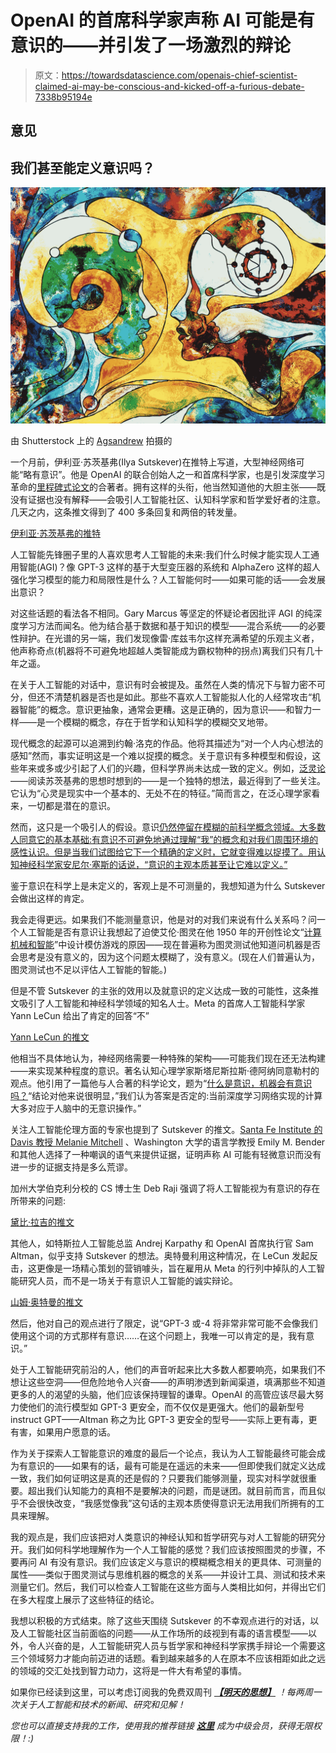 # OpenAI 的首席科学家声称 AI 可能是有意识的——并引发了一场激烈的辩论

> 原文：<https://towardsdatascience.com/openais-chief-scientist-claimed-ai-may-be-conscious-and-kicked-off-a-furious-debate-7338b95194e>

## 意见

## 我们甚至能定义意识吗？

![](img/c0a3983b0b228c34d5834a485a391470.png)

由 Shutterstock 上的 [Agsandrew](https://www.shutterstock.com/es/g/agsandrew) 拍摄的

一个月前，伊利亚·苏茨基弗(Ilya Sutskever)在推特上写道，大型神经网络可能“略有意识”。他是 OpenAI 的联合创始人之一和首席科学家，也是引发深度学习革命的[里程碑式论文](https://proceedings.neurips.cc/paper/2012/file/c399862d3b9d6b76c8436e924a68c45b-Paper.pdf)的合著者。拥有这样的头衔，他当然知道他的大胆主张——既没有证据也没有解释——会吸引人工智能社区、认知科学家和哲学爱好者的注意。几天之内，这条推文得到了 400 多条回复和两倍的转发量。

[伊利亚·苏茨基弗的推特](https://twitter.com/ilyasut/status/1491554478243258368)

人工智能先锋圈子里的人喜欢思考人工智能的未来:我们什么时候才能实现人工通用智能(AGI)？像 GPT-3 这样的基于大型变压器的系统和 AlphaZero 这样的超人强化学习模型的能力和局限性是什么？人工智能何时——如果可能的话——会发展出意识？

对这些话题的看法各不相同。Gary Marcus 等坚定的怀疑论者因批评 AGI 的纯深度学习方法而闻名。他为结合基于数据和基于知识的模型——混合系统——的必要性辩护。在光谱的另一端，我们发现像雷·库兹韦尔这样充满希望的乐观主义者，他声称奇点(机器将不可避免地超越人类智能成为霸权物种的拐点)离我们只有几十年之遥。

在关于人工智能的对话中，意识有时会被提及。虽然在人类的情况下与智力密不可分，但还不清楚机器是否也是如此。那些不喜欢人工智能拟人化的人经常攻击“机器智能”的概念。意识更抽象，通常会更糟。这是正确的，因为意识——和智力一样——是一个模糊的概念，存在于哲学和认知科学的模糊交叉地带。

现代概念的起源可以追溯到约翰·洛克的作品。他将其描述为“对一个人内心想法的感知”然而，事实证明这是一个难以捉摸的概念。关于意识有多种模型和假设，这些年来或多或少引起了人们的兴趣，但科学界尚未达成一致的定义。例如，[泛灵论](https://plato.stanford.edu/entries/panpsychism/)——阅读苏茨基弗的思想时想到的——是一个独特的想法，最近得到了一些关注。它认为“心灵是现实中一个基本的、无处不在的特征。”简而言之，在泛心理学家看来，一切都是潜在的意识。

然而，这只是一个吸引人的假设。意识[仍然停留在模糊的前科学概念领域。大多数人同意它的基本基础:有意识不可避免地通过理解“我”的概念和对我们周围环境的感性认识。但是当我们试图给它下一个精确的定义时，它就变得难以捉摸了。用认知神经科学家安尼尔·塞斯的话说，“意识的主观本质甚至让它难以定义。”](https://en.wikipedia.org/wiki/Consciousness#The_problem_of_definition)

鉴于意识在科学上是未定义的，客观上是不可测量的，我想知道为什么 Sutskever 会做出这样的肯定。

我会走得更远。如果我们不能测量意识，他是对的对我们来说有什么关系吗？问一个人工智能是否有意识让我想起了迫使艾伦·图灵在他 1950 年的开创性论文“[计算机械和智能](https://www.csee.umbc.edu/courses/471/papers/turing.pdf)”中设计模仿游戏的原因——现在普遍称为图灵测试他知道问机器是否会思考是没有意义的，因为这个问题太模糊了，没有意义。(现在人们普遍认为，图灵测试也不足以评估人工智能的智能。)

但是不管 Sutskever 的主张的效用以及就意识的定义达成一致的可能性，这条推文吸引了人工智能和神经科学领域的知名人士。Meta 的首席人工智能科学家 Yann LeCun 给出了肯定的回答“不”

[Yann LeCun 的推文](https://twitter.com/ylecun/status/1492604977260412928)

他相当不具体地认为，神经网络需要一种特殊的架构——可能我们现在还无法构建——来实现某种程度的意识。著名认知心理学家斯塔尼斯拉斯·德阿纳同意勒村的观点。他引用了一篇他与人合著的科学论文，题为“[什么是意识，机器会有意识吗？](https://www.science.org/doi/10.1126/science.aan8871)“结论对他来说很明显，”我们认为答案是否定的:当前深度学习网络实现的计算大多对应于人脑中的无意识操作。”

关注人工智能伦理方面的专家也提到了 Sutskever 的推文。[Santa Fe Institute 的 Davis 教授 Melanie Mitchell](https://twitter.com/MelMitchell1/status/1492966598558294017) 、Washington 大学的语言学教授 Emily M. Bender 和其他人选择了一种嘲讽的语气来提供证据，证明声称 AI 可能有轻微意识而没有进一步的证据支持是多么荒谬。

加州大学伯克利分校的 CS 博士生 Deb Raji 强调了将人工智能视为有意识的存在所带来的问题:

[黛比·拉吉的推文](https://twitter.com/rajiinio/status/1493388989918629890)

其他人，如特斯拉人工智能总监 Andrej Karpathy 和 OpenAI 首席执行官 Sam Altman，似乎支持 Sutskever 的想法。奥特曼利用这种情况，在 LeCun 发起反击，这更像是一场精心策划的营销噱头，旨在雇用从 Meta 的行列中掉队的人工智能研究人员，而不是一场关于有意识人工智能的诚实辩论。

[山姆·奥特曼的推文](https://twitter.com/sama/status/1492644786133626882)

然后，他对自己的观点进行了限定，说“GPT-3 或-4 将非常非常可能不会像我们使用这个词的方式那样有意识……在这个问题上，我唯一可以肯定的是，我有意识。”

处于人工智能研究前沿的人，他们的声音听起来比大多数人都要响亮，如果我们不想让这些空洞——但危险地令人兴奋——的声明渗透到新闻渠道，填满那些不知道更多的人的渴望的头脑，他们应该保持理智的谦卑。OpenAI 的高管应该尽最大努力使他们的流行模型如 GPT-3 更安全，而不仅仅是更强大。他们的最新型号 instruct GPT——Altman 称之为比 GPT-3 更安全的型号——实际上更有毒，更有害，如果用户愿意的话。

作为关于探索人工智能意识的难度的最后一个论点，我认为人工智能最终可能会成为有意识的——如果有的话，最有可能是在遥远的未来——但即使我们就定义达成一致，我们如何证明这是真的还是假的？只要我们能够测量，现实对科学就很重要。超出我们认知能力的真相不是要解决的问题，而是谜团。就目前而言，而且似乎不会很快改变，“我感觉像我”这句话的主观本质使得意识无法用我们所拥有的工具来理解。

我的观点是，我们应该把对人类意识的神经认知和哲学研究与对人工智能的研究分开。我们如何科学地理解作为一个人工智能的感觉？我们应该按照图灵的步骤，不要再问 AI 有没有意识。我们应该定义与意识的模糊概念相关的更具体、可测量的属性——类似于图灵测试与思维机器的概念的关系——并设计工具、测试和技术来测量它们。然后，我们可以检查人工智能在这些方面与人类相比如何，并得出它们在多大程度上展示了这些特征的结论。

我想以积极的方式结束。除了这些天围绕 Sutskever 的不幸观点进行的对话，以及人工智能社区当前面临的问题——从工作场所的歧视到有毒的语言模型——以外，令人兴奋的是，人工智能研究人员与哲学家和神经科学家携手辩论一个需要这三个领域努力才能向前迈进的话题。看到越来越多的人在原本不应该相距如此之远的领域的交汇处找到智力动力，这将是一件大有希望的事情。

如果你已经读到这里，可以考虑订阅我的免费双周刊 [***【明天的思想】***](https://mindsoftomorrow.ck.page/) *！每两周一次关于人工智能和技术的新闻、研究和见解！*

*您也可以直接支持我的工作，使用我的推荐链接* [***这里***](https://albertoromgar.medium.com/membership) *成为中级会员，获得无限权限！:)*